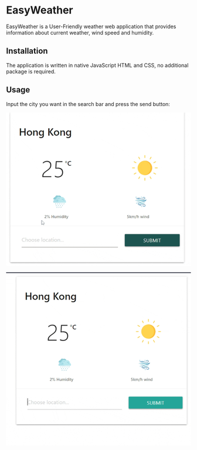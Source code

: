 # EasyWeather
EasyWeather is a User-Friendly weather web application that provides information about current weather, wind speed and humidity.

## Installation
The application is written in native JavaScript HTML and CSS, no additional package is required. 

## Usage

Input the city you want in the search bar and press the send button:

![Alt Text](ReadmeGifs/gif1.gif)

![Alt Text](ReadmeGifs/gif2.gif)
